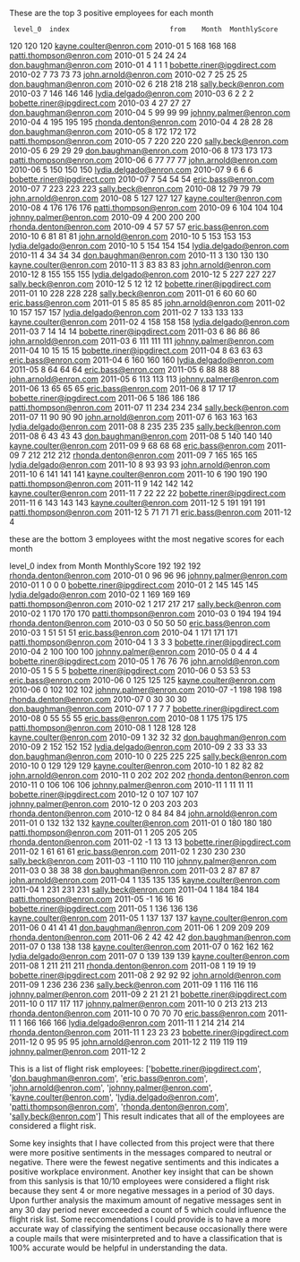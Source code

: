 These are the top 3 positive employees for each month 
     
     
     level_0  index                         from    Month  MonthlyScore
120      120    120      kayne.coulter@enron.com  2010-01             5
168      168    168     patti.thompson@enron.com  2010-01             5
24        24     24       don.baughman@enron.com  2010-01             4
1          1      1  bobette.riner@ipgdirect.com  2010-02             7
73        73     73        john.arnold@enron.com  2010-02             7
25        25     25       don.baughman@enron.com  2010-02             6
218      218    218         sally.beck@enron.com  2010-03             7
146      146    146      lydia.delgado@enron.com  2010-03             6
2          2      2  bobette.riner@ipgdirect.com  2010-03             4
27        27     27       don.baughman@enron.com  2010-04             5
99        99     99      johnny.palmer@enron.com  2010-04             4
195      195    195      rhonda.denton@enron.com  2010-04             4
28        28     28       don.baughman@enron.com  2010-05             8
172      172    172     patti.thompson@enron.com  2010-05             7
220      220    220         sally.beck@enron.com  2010-05             6
29        29     29       don.baughman@enron.com  2010-06             8
173      173    173     patti.thompson@enron.com  2010-06             6
77        77     77        john.arnold@enron.com  2010-06             5
150      150    150      lydia.delgado@enron.com  2010-07             9
6          6      6  bobette.riner@ipgdirect.com  2010-07             7
54        54     54          eric.bass@enron.com  2010-07             7
223      223    223         sally.beck@enron.com  2010-08            12
79        79     79        john.arnold@enron.com  2010-08             5
127      127    127      kayne.coulter@enron.com  2010-08             4
176      176    176     patti.thompson@enron.com  2010-09             6
104      104    104      johnny.palmer@enron.com  2010-09             4
200      200    200      rhonda.denton@enron.com  2010-09             4
57        57     57          eric.bass@enron.com  2010-10             6
81        81     81        john.arnold@enron.com  2010-10             5
153      153    153      lydia.delgado@enron.com  2010-10             5
154      154    154      lydia.delgado@enron.com  2010-11             4
34        34     34       don.baughman@enron.com  2010-11             3
130      130    130      kayne.coulter@enron.com  2010-11             3
83        83     83        john.arnold@enron.com  2010-12             8
155      155    155      lydia.delgado@enron.com  2010-12             5
227      227    227         sally.beck@enron.com  2010-12             5
12        12     12  bobette.riner@ipgdirect.com  2011-01            10
228      228    228         sally.beck@enron.com  2011-01             6
60        60     60          eric.bass@enron.com  2011-01             5
85        85     85        john.arnold@enron.com  2011-02            10
157      157    157      lydia.delgado@enron.com  2011-02             7
133      133    133      kayne.coulter@enron.com  2011-02             4
158      158    158      lydia.delgado@enron.com  2011-03             7
14        14     14  bobette.riner@ipgdirect.com  2011-03             6
86        86     86        john.arnold@enron.com  2011-03             6
111      111    111      johnny.palmer@enron.com  2011-04            10
15        15     15  bobette.riner@ipgdirect.com  2011-04             8
63        63     63          eric.bass@enron.com  2011-04             6
160      160    160      lydia.delgado@enron.com  2011-05             8
64        64     64          eric.bass@enron.com  2011-05             6
88        88     88        john.arnold@enron.com  2011-05             6
113      113    113      johnny.palmer@enron.com  2011-06            13
65        65     65          eric.bass@enron.com  2011-06             8
17        17     17  bobette.riner@ipgdirect.com  2011-06             5
186      186    186     patti.thompson@enron.com  2011-07            11
234      234    234         sally.beck@enron.com  2011-07            11
90        90     90        john.arnold@enron.com  2011-07             6
163      163    163      lydia.delgado@enron.com  2011-08             8
235      235    235         sally.beck@enron.com  2011-08             6
43        43     43       don.baughman@enron.com  2011-08             5
140      140    140      kayne.coulter@enron.com  2011-09             9
68        68     68          eric.bass@enron.com  2011-09             7
212      212    212      rhonda.denton@enron.com  2011-09             7
165      165    165      lydia.delgado@enron.com  2011-10             8
93        93     93        john.arnold@enron.com  2011-10             6
141      141    141      kayne.coulter@enron.com  2011-10             6
190      190    190     patti.thompson@enron.com  2011-11             9
142      142    142      kayne.coulter@enron.com  2011-11             7
22        22     22  bobette.riner@ipgdirect.com  2011-11             6
143      143    143      kayne.coulter@enron.com  2011-12             5
191      191    191     patti.thompson@enron.com  2011-12             5
71        71     71          eric.bass@enron.com  2011-12             4



these are the bottom 3 employees witht the most negative scores for each month

   level_0  index                         from    Month  MonthlyScore
192      192    192      rhonda.denton@enron.com  2010-01             0
96        96     96      johnny.palmer@enron.com  2010-01             1
0          0      0  bobette.riner@ipgdirect.com  2010-01             2
145      145    145      lydia.delgado@enron.com  2010-02             1
169      169    169     patti.thompson@enron.com  2010-02             1
217      217    217         sally.beck@enron.com  2010-02             1
170      170    170     patti.thompson@enron.com  2010-03             0
194      194    194      rhonda.denton@enron.com  2010-03             0
50        50     50          eric.bass@enron.com  2010-03             1
51        51     51          eric.bass@enron.com  2010-04             1
171      171    171     patti.thompson@enron.com  2010-04             1
3          3      3  bobette.riner@ipgdirect.com  2010-04             2
100      100    100      johnny.palmer@enron.com  2010-05             0
4          4      4  bobette.riner@ipgdirect.com  2010-05             1
76        76     76        john.arnold@enron.com  2010-05             1
5          5      5  bobette.riner@ipgdirect.com  2010-06             0
53        53     53          eric.bass@enron.com  2010-06             0
125      125    125      kayne.coulter@enron.com  2010-06             0
102      102    102      johnny.palmer@enron.com  2010-07            -1
198      198    198      rhonda.denton@enron.com  2010-07             0
30        30     30       don.baughman@enron.com  2010-07             1
7          7      7  bobette.riner@ipgdirect.com  2010-08             0
55        55     55          eric.bass@enron.com  2010-08             1
175      175    175     patti.thompson@enron.com  2010-08             1
128      128    128      kayne.coulter@enron.com  2010-09             1
32        32     32       don.baughman@enron.com  2010-09             2
152      152    152      lydia.delgado@enron.com  2010-09             2
33        33     33       don.baughman@enron.com  2010-10             0
225      225    225         sally.beck@enron.com  2010-10             0
129      129    129      kayne.coulter@enron.com  2010-10             1
82        82     82        john.arnold@enron.com  2010-11             0
202      202    202      rhonda.denton@enron.com  2010-11             0
106      106    106      johnny.palmer@enron.com  2010-11             1
11        11     11  bobette.riner@ipgdirect.com  2010-12             0
107      107    107      johnny.palmer@enron.com  2010-12             0
203      203    203      rhonda.denton@enron.com  2010-12             0
84        84     84        john.arnold@enron.com  2011-01             0
132      132    132      kayne.coulter@enron.com  2011-01             0
180      180    180     patti.thompson@enron.com  2011-01             1
205      205    205      rhonda.denton@enron.com  2011-02            -1
13        13     13  bobette.riner@ipgdirect.com  2011-02             1
61        61     61          eric.bass@enron.com  2011-02             1
230      230    230         sally.beck@enron.com  2011-03            -1
110      110    110      johnny.palmer@enron.com  2011-03             0
38        38     38       don.baughman@enron.com  2011-03             2
87        87     87        john.arnold@enron.com  2011-04             1
135      135    135      kayne.coulter@enron.com  2011-04             1
231      231    231         sally.beck@enron.com  2011-04             1
184      184    184     patti.thompson@enron.com  2011-05            -1
16        16     16  bobette.riner@ipgdirect.com  2011-05             1
136      136    136      kayne.coulter@enron.com  2011-05             1
137      137    137      kayne.coulter@enron.com  2011-06             0
41        41     41       don.baughman@enron.com  2011-06             1
209      209    209      rhonda.denton@enron.com  2011-06             2
42        42     42       don.baughman@enron.com  2011-07             0
138      138    138      kayne.coulter@enron.com  2011-07             0
162      162    162      lydia.delgado@enron.com  2011-07             0
139      139    139      kayne.coulter@enron.com  2011-08             1
211      211    211      rhonda.denton@enron.com  2011-08             1
19        19     19  bobette.riner@ipgdirect.com  2011-08             2
92        92     92        john.arnold@enron.com  2011-09             1
236      236    236         sally.beck@enron.com  2011-09             1
116      116    116      johnny.palmer@enron.com  2011-09             2
21        21     21  bobette.riner@ipgdirect.com  2011-10             0
117      117    117      johnny.palmer@enron.com  2011-10             0
213      213    213      rhonda.denton@enron.com  2011-10             0
70        70     70          eric.bass@enron.com  2011-11             1
166      166    166      lydia.delgado@enron.com  2011-11             1
214      214    214      rhonda.denton@enron.com  2011-11             1
23        23     23  bobette.riner@ipgdirect.com  2011-12             0
95        95     95        john.arnold@enron.com  2011-12             2
119      119    119      johnny.palmer@enron.com  2011-12             2


This is a list of flight risk employees:
['bobette.riner@ipgdirect.com',
 'don.baughman@enron.com',
 'eric.bass@enron.com',
 'john.arnold@enron.com',
 'johnny.palmer@enron.com',
 'kayne.coulter@enron.com',
 'lydia.delgado@enron.com',
 'patti.thompson@enron.com',
 'rhonda.denton@enron.com',
 'sally.beck@enron.com']
This result indicates that all of the employees are considered a flight risk.

Some key insights that I have collected from this project were that there were more positive sentiments in the messages compared to neutral or negative. There were the fewest negative sentiments and this indicates a positive workplace environment. Another key insight that can be shown from this sanlysis is that 10/10 employees were considered a flight risk because they sent 4 or more negative messages in a period of 30 days. Upon further analysis the maximum amount of negative messages sent in any 30 day period never excceeded a count of 5 which could influence the flight risk list. Some reccomendations I could provide is to have a more accurate way of classifying the sentiment because occasionally there were a couple mails that were misinterpreted and to have a classification that is 100% accurate would be helpful in understanding the data.


